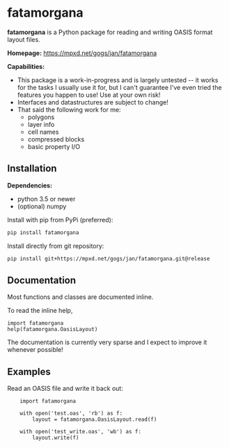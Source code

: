 # fatamorgana 

**fatamorgana** is a Python package for reading and writing OASIS format layout files.

**Homepage:** https://mpxd.net/gogs/jan/fatamorgana

**Capabilities:**
* This package is a work-in-progress and is largely untested -- it works for
    the tasks I usually use it for, but I can't guarantee I've even 
    tried the features you happen to use! Use at your own risk!
* Interfaces and datastructures are subject to change!
* That said the following work for me:
    - polygons
    - layer info
    - cell names
    - compressed blocks
    - basic property I/O


## Installation

**Dependencies:**
* python 3.5 or newer
* (optional) numpy


Install with pip from PyPi (preferred):
```bash
pip install fatamorgana
```

Install directly from git repository:
```bash
pip install git+https://mpxd.net/gogs/jan/fatamorgana.git@release
```

## Documentation
Most functions and classes are documented inline.

To read the inline help,
```python3
import fatamorgana
help(fatamorgana.OasisLayout)
```
The documentation is currently very sparse and I expect to improve it whenever possible!


## Examples

Read an OASIS file and write it back out:
```python3
    import fatamorgana

    with open('test.oas', 'rb') as f:
        layout = fatamorgana.OasisLayout.read(f)
    
    with open('test_write.oas', 'wb') as f:
        layout.write(f)
```
